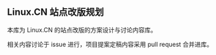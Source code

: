 Linux.CN 站点改版规划
---

本库为 Linux.CN 的站点改版的方案设计与讨论内容库。

相关内容讨论于 issue 进行，项目提案定稿内容采用 pull request 合并进库。
